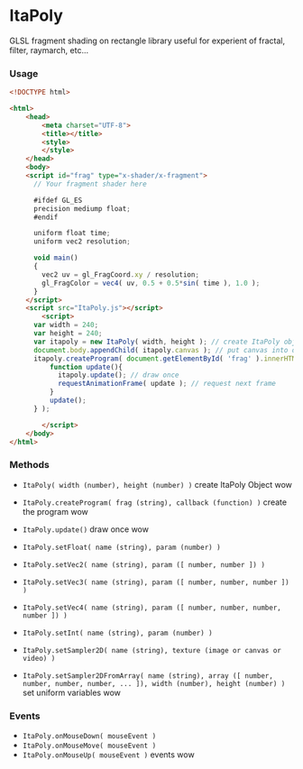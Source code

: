 # ItaPoly

GLSL fragment shading on rectangle library
useful for experient of fractal, filter, raymarch, etc...

### Usage

```HTML
<!DOCTYPE html>

<html>
	<head>
		<meta charset="UTF-8">
		<title></title>
		<style>
		</style>
	</head>
	<body>
    <script id="frag" type="x-shader/x-fragment">
      // Your fragment shader here

      #ifdef GL_ES
      precision mediump float;
      #endif

      uniform float time;
      uniform vec2 resolution;

      void main()
      {
        vec2 uv = gl_FragCoord.xy / resolution;
        gl_FragColor = vec4( uv, 0.5 + 0.5*sin( time ), 1.0 );
      }
    </script>
    <script src="ItaPoly.js"></script>
		<script>
      var width = 240;
      var height = 240;
      var itapoly = new ItaPoly( width, height ); // create ItaPoly object
      document.body.appendChild( itapoly.canvas ); // put canvas into document
      itapoly.createProgram( document.getElementById( 'frag' ).innerHTML, function(){ // compile fragment shader then callback
          function update(){
            itapoly.update(); // draw once
            requestAnimationFrame( update ); // request next frame
          }
          update();
      } );

		</script>
	</body>
</html>
```

### Methods

- `ItaPoly( width (number), height (number) )`
	create ItaPoly Object wow

- `ItaPoly.createProgram( frag (string), callback (function) )`
	create the program wow

- `ItaPoly.update()`
	draw once wow

- `ItaPoly.setFloat( name (string), param (number) )`
- `ItaPoly.setVec2( name (string), param ([ number, number ]) )`
- `ItaPoly.setVec3( name (string), param ([ number, number, number ]) )`
- `ItaPoly.setVec4( name (string), param ([ number, number, number, number ]) )`
- `ItaPoly.setInt( name (string), param (number) )`
- `ItaPoly.setSampler2D( name (string), texture (image or canvas or video) )`
- `ItaPoly.setSampler2DFromArray( name (string), array ([ number, number, number, number, ... ]), width (number), height (number) )`
	set uniform variables wow

### Events

- `ItaPoly.onMouseDown( mouseEvent )`
- `ItaPoly.onMouseMove( mouseEvent )`
- `ItaPoly.onMouseUp( mouseEvent )`
	events wow
